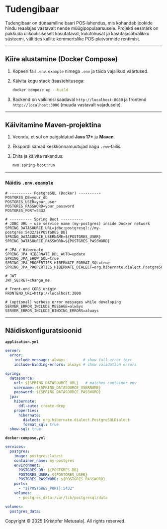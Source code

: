 
# Tudengibaar

Tudengibaar on dünaamiline baari POS‑lahendus, mis kohandab jookide hindu reaalajas vastavalt nende müügipopulaarsusele. Projekti eesmärk on pakkuda ülikoolisiseselt kasutatavat, kulutõhusat ja kasutajasõbralikku süsteemi, vältides kallite kommertslike POS‑platvormide rentimist.

---

## Kiire alustamine (Docker Compose)

1. Kopeeri fail `.env.example` nimega `.env` ja täida vajalikud väärtused.
2. Käivita kogu stack (taas)ehitusega:

   ```bash
   docker compose up --build
   ```
3. Backend on vaikimisi saadaval `http://localhost:8080` ja frontend `http://localhost:3000` (muuda vastavalt vajadusele).

---

## Käivitamine Maven‑projektina

1. Veendu, et sul on paigaldatud **Java 17+** ja **Maven**.
2. Ekspordi samad keskkonnamuutujad nagu `.env`‑failis.
3. Ehita ja käivita rakendus:

   ```bash
   mvn spring-boot:run
   ```

---

### Näidis `.env.example`

```env
# ---------- PostgreSQL (Docker) ----------
POSTGRES_DB=your_db
POSTGRES_USER=your_user
POSTGRES_PASSWORD=your_password
POSTGRES_PORT=5432

# ---------- Spring Boot ----------
# JDBC URL – use service name (my-postgres) inside Docker network
SPRING_DATASOURCE_URL=jdbc:postgresql://my-postgres:5432/${POSTGRES_DB}
SPRING_DATASOURCE_USERNAME=${POSTGRES_USER}
SPRING_DATASOURCE_PASSWORD=${POSTGRES_PASSWORD}

# JPA / Hibernate
SPRING_JPA_HIBERNATE_DDL_AUTO=update
SPRING_JPA_SHOW_SQL=true
SPRING_JPA_PROPERTIES_HIBERNATE_FORMAT_SQL=true
SPRING_JPA_PROPERTIES_HIBERNATE_DIALECT=org.hibernate.dialect.PostgreSQLDialect

# JWT
JWT_SECRET=change_me

# Front‑end CORS origin
FRONTEND_URL=http://localhost:3000

# (optional) verbose error messages while developing
SERVER_ERROR_INCLUDE_MESSAGE=always
SERVER_ERROR_INCLUDE_BINDING_ERRORS=always
```


---

## Näidiskonfiguratsioonid

**`application.yml`**

```yaml
server:
  error:
    include-message: always        # show full error text
    include-binding-errors: always # show validation errors

spring:
  datasource:
    url: ${SPRING_DATASOURCE_URL}   # matches container env
    username: ${SPRING_DATASOURCE_USERNAME}
    password: ${SPRING_DATASOURCE_PASSWORD}
  jpa:
    hibernate:
      ddl-auto: create-drop
    properties:
      hibernate:
        dialect: org.hibernate.dialect.PostgreSQLDialect
        format_sql: true
  show-sql: true
```

**`docker-compose.yml`**

```yaml
services:
  postgres:
    image: postgres:latest
    container_name: my-postgres
    environment:
      POSTGRES_DB: ${POSTGRES_DB}
      POSTGRES_USER: ${POSTGRES_USER}
      POSTGRES_PASSWORD: ${POSTGRES_PASSWORD}
    ports:
      - "${POSTGRES_PORT}:5432"
    volumes:
      - postgres_data:/var/lib/postgresql/data

volumes:
  postgres_data:
```



Copyright © 2025 [Kristofer Metusala]. All rights reserved.
